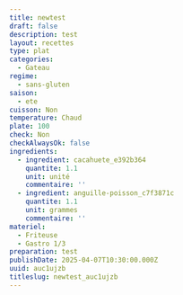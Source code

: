 ```yaml
---
title: newtest
draft: false
description: test
layout: recettes
type: plat
categories:
  - Gateau
regime:
  - sans-gluten
saison:
  - ete
cuisson: Non
temperature: Chaud
plate: 100
check: Non
checkAlwaysOk: false
ingredients:
  - ingredient: cacahuete_e392b364
    quantite: 1.1
    unit: unité
    commentaire: ''
  - ingredient: anguille-poisson_c7f3871c
    quantite: 1.1
    unit: grammes
    commentaire: ''
materiel:
  - Friteuse
  - Gastro 1/3
preparation: test
publishDate: 2025-04-07T10:30:00.000Z
uuid: auc1ujzb
titleslug: newtest_auc1ujzb
---
```

